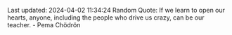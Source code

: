 Last updated: 2024-04-02 11:34:24
Random Quote: If we learn to open our hearts, anyone, including the people who drive us crazy, can be our teacher. - Pema Chödrön